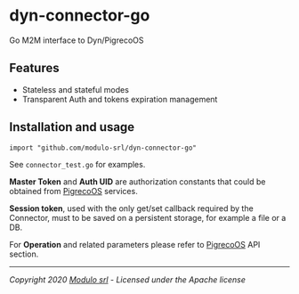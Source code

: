 # dyn-connector-go
Go M2M interface to Dyn/PigrecoOS

## Features
* Stateless and stateful modes
* Transparent Auth and tokens expiration management
 
## Installation and usage
```
import "github.com/modulo-srl/dyn-connector-go"
```

See `connector_test.go` for examples.

**Master Token** and **Auth UID** are authorization constants that could be obtained from [PigrecoOS](http://www.pigrecoos.it) services.

**Session token**, used with the only get/set callback required by the Connector, must to be saved on a persistent storage, for example a file or a DB.

For **Operation** and related parameters please refer to [PigrecoOS](http://www.pigrecoos.it) API section.

---

*Copyright 2020 [Modulo srl](http://www.modulo.srl) - Licensed under the Apache license*
